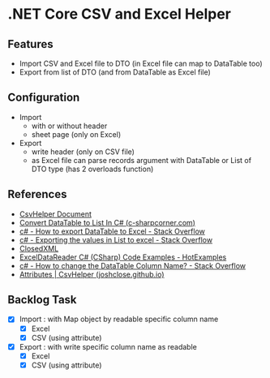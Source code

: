 ﻿# .NET Core CSV and Excel Helper

## Features

- Import CSV and Excel file to DTO (in Excel file can map to DataTable too)
- Export from list of DTO (and from DataTable as Excel file)

## Configuration

- Import
  - with or without header
  - sheet page (only on Excel)
- Export
  - write header (only on CSV file)
  - as Excel file can parse records argument with DataTable or List of DTO type (has 2 overloads function)

## References

- [CsvHelper Document](https://joshclose.github.io/CsvHelper/getting-started/)
- [Convert DataTable to List In C# (c-sharpcorner.com)](https://www.c-sharpcorner.com/UploadFile/ee01e6/different-way-to-convert-datatable-to-list/)
- [c# - How to export DataTable to Excel - Stack Overflow](https://stackoverflow.com/questions/8207869/how-to-export-datatable-to-excel)
- [c# - Exporting the values in List to excel - Stack Overflow](https://stackoverflow.com/questions/2206279/exporting-the-values-in-list-to-excel)
- [ClosedXML](https://github.com/closedxml/closedxml)
- [ExcelDataReader C# (CSharp) Code Examples - HotExamples](https://csharp.hotexamples.com/examples/-/ExcelDataReader/-/php-exceldatareader-class-examples.html)
- [c# - How to change the DataTable Column Name? - Stack Overflow](https://stackoverflow.com/questions/6407239/how-to-change-the-datatable-column-name)
- [Attributes | CsvHelper (joshclose.github.io)](https://joshclose.github.io/CsvHelper/examples/configuration/attributes/)

## Backlog Task

- [x] Import : with Map object by readable specific column name
  - [x] Excel
  - [x] CSV (using attribute)
- [x] Export : with write specific column name as readable
  - [x] Excel
  - [x] CSV (using attribute)
